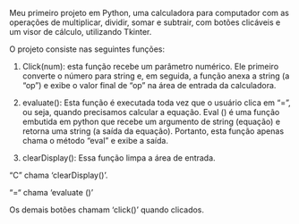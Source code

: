 Meu primeiro projeto em Python, uma calculadora para computador com as operações de multiplicar, dividir, somar e subtrair, com botões clicáveis e um visor de cálculo, utilizando Tkinter.

O projeto consiste nas seguintes funções:

1. Click(num): esta função recebe um parâmetro numérico. Ele primeiro converte o número para string e, em seguida, a função anexa a string (a “op”) e exibe o valor final de “op” na área de entrada da calculadora.

2. evaluate(): Esta função é executada toda vez que o usuário clica em “=”, ou seja, quando precisamos calcular a equação. Eval () é uma função embutida em python que recebe um argumento de string (equação) e retorna uma string (a saída da equação). Portanto, esta função apenas chama o método “eval” e exibe a saída.

3. clearDisplay(): Essa função limpa a área de entrada.

“C” chama ‘clearDisplay()’.

“=“ chama ‘evaluate ()’

Os demais botões chamam ‘click()’ quando clicados.
